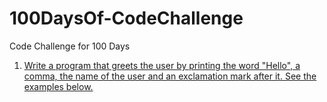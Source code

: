 # 100DaysOf-CodeChallenge
Code Challenge for 100 Days

1) [Write a program that greets the user by printing the word "Hello", a comma, the name of the user and an exclamation mark after it. See the examples below.](Day001.md)
